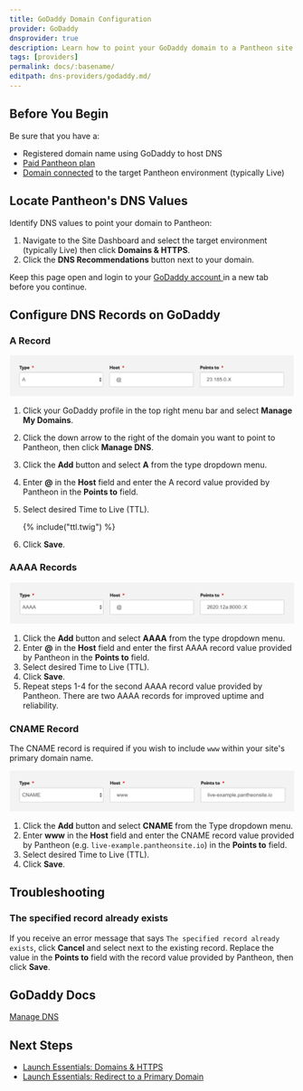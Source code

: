 ```yaml
---
title: GoDaddy Domain Configuration
provider: GoDaddy
dnsprovider: true
description: Learn how to point your GoDaddy domain to a Pantheon site.
tags: [providers]
permalink: docs/:basename/
editpath: dns-providers/godaddy.md/
---
```

## Before You Begin
Be sure that you have a:


- Registered domain name using GoDaddy to host DNS
- [Paid Pantheon plan](/docs/guides/launch/plans/)
- [Domain connected](/docs/guides/launch/domains/) to the target Pantheon environment (typically Live)

## Locate Pantheon's DNS Values
Identify DNS values to point your domain to Pantheon:

1. Navigate to the Site Dashboard and select the target environment (typically <span class="glyphicons glyphicons-cardio"></span> Live) then click **<span class="glyphicons glyphicons-home"></span> Domains & HTTPS**.
2. Click the **DNS Recommendations** button next to your domain.

Keep this page open and login to your <a href="https://godaddy.com/" target="blank">GoDaddy account <span class="glyphicons glyphicons-new-window-alt"></span></a> in a new tab before you continue.

## Configure DNS Records on GoDaddy
### A Record

![Example A record](/source/docs/assets/images/godaddy-dns-a-record.png)

1. Click your GoDaddy profile in the top right menu bar and select **Manage My Domains**.
2. Click the down arrow to the right of the domain you want to point to Pantheon, then click **Manage DNS**.
3. Click the **Add** button and select **A** from the type dropdown menu.
4. Enter **@** in the **Host** field and enter the A record value provided by Pantheon in the **Points to** field.
5. Select desired Time to Live (TTL).

    {% include("ttl.twig") %}

6. Click **Save**.

### AAAA Records

![Example AAAAA record](/source/docs/assets/images/godaddy-dns-aaaa-record.png)

1. Click the **Add** button and select **AAAA** from the type dropdown menu.
2. Enter **@** in the **Host** field and enter the first AAAA record value provided by Pantheon in the **Points to** field.
3. Select desired Time to Live (TTL).
4. Click **Save**.
5. Repeat steps 1-4 for the second AAAA record value provided by Pantheon. There are two AAAA records for improved uptime and reliability.

### CNAME Record
The CNAME record is required if you wish to include `www` within your site's primary domain name.

![Example CNAME record](/source/docs/assets/images/godaddy-dns-cname-record.png)

1. Click the **Add** button and select **CNAME** from the Type dropdown menu.
2. Enter **www** in the **Host** field and enter the CNAME record value provided by Pantheon (e.g. `live-example.pantheonsite.io`) in the **Points to** field.
3. Select desired Time to Live (TTL).
4. Click **Save**.

## Troubleshooting

### The specified record already exists
If you receive an error message that says `The specified record already exists`, click **Cancel** and select **<span class="glyphicons glyphicons-pencil"></span>** next to the existing record. Replace the value in the **Points to** field with the record value provided by Pantheon, then click **Save**.

## GoDaddy Docs

<a href="https://www.godaddy.com/help/manage-dns-680" target="blank">Manage DNS <span class="glyphicons glyphicons-new-window-alt"></span></a>

## Next Steps

* [Launch Essentials: Domains & HTTPS](/docs/guides/launch/domains/)
* [Launch Essentials: Redirect to a Primary Domain](/docs/guides/launch/redirects/)
